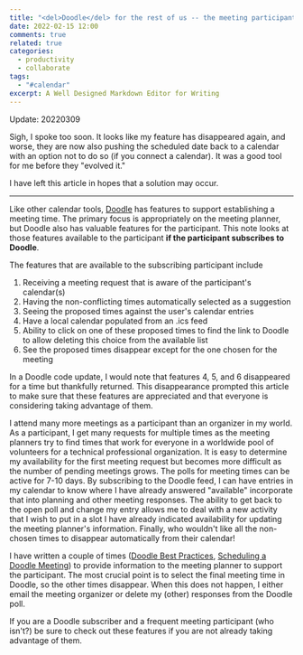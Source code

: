 ```yaml
---
title: "<del>Doodle</del> for the rest of us -- the meeting participants"
date: 2022-02-15 12:00
comments: true
related: true
categories:
  - productivity
  - collaborate
tags:
  - "#calendar"
excerpt: A Well Designed Markdown Editor for Writing
---
```

Update: 20220309

Sigh, I spoke too soon.  It looks like my feature has disappeared again, and worse, they are now also pushing the scheduled date back to a calendar with an option not to do so (if you connect a calendar).  It was a good tool for me before they "evolved it."

I have left this article in hopes that a solution may occur.

---

Like other calendar tools, [Doodle](https://doodle.com) has features to support establishing a meeting time.  The primary focus is appropriately on the meeting planner, but Doodle also has valuable features for the participant.  This note looks at those features available to the participant **if the participant subscribes to Doodle**.

The features that are available to the subscribing participant include

1. Receiving a meeting request that is aware of the participant's calendar(s)
2. Having the non-conflicting times automatically selected as a suggestion
3. Seeing the proposed times against the user's calendar entries
4. Have a local calendar populated from an .ics feed
5. Ability to click on one of these proposed times to find the link to Doodle to allow deleting this choice from the available list
6. See the proposed times disappear except for the one chosen for the meeting

In a Doodle code update, I would note that features 4, 5, and 6 disappeared for a time but thankfully returned.  This disappearance prompted this article to make sure that these features are appreciated and that everyone is considering taking advantage of them.

I attend many more meetings as a participant than an organizer in my world.  As a participant, I get many requests for multiple times as the meeting planners try to find times that work for everyone in a worldwide pool of volunteers for a technical professional organization.  It is easy to determine my availability for the first meeting request but becomes more difficult as the number of pending meetings grows.  The polls for meeting times can be active for 7-10 days.  By subscribing to the Doodle feed, I can have entries in my calendar to know where I have already answered "available" incorporate that into planning and other meeting responses.  The ability to get back to the open poll and change my entry allows me to deal with a new activity that I wish to put in a slot I have already indicated availability for updating the meeting planner's information.  Finally, who wouldn't like all the non-chosen times to disappear automatically from their calendar!

I have written a couple of times ([Doodle Best Practices][1], [Scheduling a Doodle Meeting][2]) to provide information to the meeting planner to support the participant.  The most crucial point is to select the final meeting time in Doodle, so the other times disappear.  When this does not happen, I either email the meeting organizer or delete my (other) responses from the Doodle poll.

If you are a Doodle subscriber and a frequent meeting participant (who isn't?) be sure to check out these features if you are not already taking advantage of them.



[1]: https://glimmer.gwizlabs.net/blog/2010/11/07/doodle-best-practices/
[2]: https://kb.ieee.org/mga/vtools/using-doodle/scheduling-a-doodle-meeting/